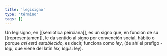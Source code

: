 ```yaml
---
title: 'legisigno'
type: 'término'
tags: []
---
```


Un legisigno, en [[semiótica peirciana]], es un signo que, en función de su [[representamen]], le da sentido al signo por convención social, hábito o porque *así está establecido*, es decir, funciona como *ley*, (de ahí el prefigo *-legi*, que viene del latín  *lex, legis*: ley).